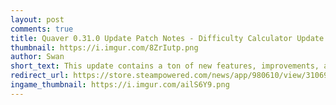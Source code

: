 ```yaml
---
layout: post
comments: true
title: Quaver 0.31.0 Update Patch Notes - Difficulty Calculator Update & More!
thumbnail: https://i.imgur.com/8ZrIutp.png
author: Swan
short_text: This update contains a ton of new features, improvements, and bug fixes. Please read below for all information regarding this update...
redirect_url: https://store.steampowered.com/news/app/980610/view/3106921957209505499
ingame_thumbnail: https://i.imgur.com/ailS6Y9.png
---
```

